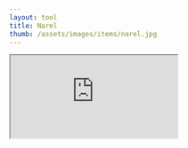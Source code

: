 ```yaml
---
layout: tool
title: Narel
thumb: /assets/images/items/narel.jpg
---
```


<iframe src="http://magic-items.herokuapp.com/item/embed/7w3hzfh"></iframe>
